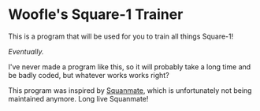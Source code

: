 # Woofle's Square-1 Trainer

This is a program that will be used for you to train all things Square-1!

_Eventually._

I've never made a program like this, so it will probably take a long time and be badly coded, but whatever works works right?

This program was inspired by [Squanmate](https://squanmate.cuber.pro/#/algorithm-trainer), which is unfortunately not being maintained anymore. Long live Squanmate!
